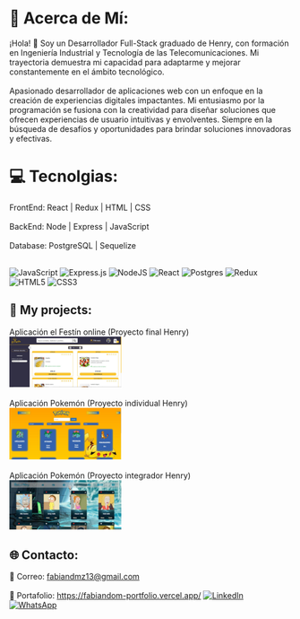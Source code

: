 # 💫 Acerca de Mí:

¡Hola! 👋 Soy un Desarrollador Full-Stack graduado de Henry, con formación en Ingeniería Industrial y Tecnología de las Telecomunicaciones. Mi trayectoria demuestra mi capacidad para adaptarme y mejorar constantemente en el ámbito tecnológico.<br><br>Apasionado desarrollador de aplicaciones web con un enfoque en la creación de experiencias digitales impactantes. Mi entusiasmo por la programación se fusiona con la creatividad para diseñar soluciones que ofrecen experiencias de usuario intuitivas y envolventes. Siempre en la búsqueda de desafíos y oportunidades para brindar soluciones innovadoras y efectivas.

# 💻 Tecnolgias:

FrontEnd: React | Redux | HTML | CSS<br><br>
BackEnd: Node | Express | JavaScript<br><br>
Database: PostgreSQL | Sequelize<br><br>

![JavaScript](https://img.shields.io/badge/javascript-%23323330.svg?style=for-the-badge&logo=javascript&logoColor=%23F7DF1E) ![Express.js](https://img.shields.io/badge/express.js-%23404d59.svg?style=for-the-badge&logo=express&logoColor=%2361DAFB) ![NodeJS](https://img.shields.io/badge/node.js-6DA55F?style=for-the-badge&logo=node.js&logoColor=white) ![React](https://img.shields.io/badge/react-%2320232a.svg?style=for-the-badge&logo=react&logoColor=%2361DAFB) ![Postgres](https://img.shields.io/badge/postgres-%23316192.svg?style=for-the-badge&logo=postgresql&logoColor=white) ![Redux](https://img.shields.io/badge/redux-%23593d88.svg?style=for-the-badge&logo=redux&logoColor=white)![HTML5](https://img.shields.io/badge/html5-%23E34F26.svg?style=for-the-badge&logo=html5&logoColor=white) ![CSS3](https://img.shields.io/badge/css3-%231572B6.svg?style=for-the-badge&logo=css3&logoColor=white)

## 📌 My projects:
Aplicación el Festín online (Proyecto final Henry)
<a href="https://pf-front-end-grupo3.vercel.app/" target="_blank"><img src="Proyectos/Festin.JPG" alt="Proyecto 1" width="200"></a> <br><br>
Aplicación Pokemón (Proyecto individual Henry)
<a href="https://client-pokemon-wheat.vercel.app/" target="_blank"><img src="Proyectos/pokemon.JPG" alt="Proyecto 2" width="200"></a><br><br>
Aplicación Pokemón (Proyecto integrador Henry)
<a href="https://youtu.be/eHMMRxW_rI4" target="_blank"><img src="Proyectos/Rick.JPG" alt="Proyecto 3" width="200"></a>




## 🌐 Contacto:

📧 Correo: fabiandmz13@gmail.com<br><br>
📂 Portafolio: https://fabiandom-portfolio.vercel.app/
[![LinkedIn](https://img.shields.io/badge/LinkedIn-%230077B5.svg?logo=linkedin&logoColor=white)](https://linkedin.com/in/https://www.linkedin.com/in/fabian-dominguez-34840b212/)
[![WhatsApp](https://img.shields.io/badge/WhatsApp-%25B2D366.svg?logo=whatsapp&logoColor=white)](https://wa.me/+573133154005)
